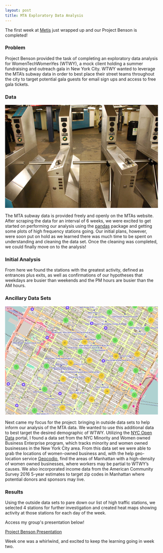 ```yaml
---
layout: post
title: MTA Exploratory Data Analysis
---
```


The first week at [Metis](http://www.thisismetis.com/data-science-bootcamps) just wrapped up and our Project Benson is completed!

### Problem

Project Benson provided the task of completing an exploratory data analysis for WomenTechWomenYes (WTWY), a mock client holding a summer fundraising and outreach gala in New York City. WTWY wanted to leverage the MTA’s subway data in order to best place their street teams throughout the city to target potential gala guests for email sign ups and access to free gala tickets.  

### Data

![turnstile](/../images/turnstile.jpg)

The MTA subway data is provided freely and openly on the MTAs website. After scraping the data for an interval of 6 weeks, we were excited to get started on performing our analysis using the [pandas](https://pandas.pydata.org) package and getting some plots of high frequency stations going. Our initial plans, however, were soon put on hold as we learned there was much time to be spent on understanding and cleaning the data set. Once the cleaning was completed, we could finally move on to the analysis!

### Initial Analysis

From here we found the stations with the greatest activity, defined as entrances plus exits, as well as confirmations of our hypotheses that weekdays are busier than weekends and the PM hours are busier than the AM hours.

### Ancillary Data Sets

![women](/../images/women.png)

Next came my focus for the project: bringing in outside data sets to help inform our analysis of the MTA data. We wanted to use this additional data to best target the desired demographic of WTWY. Utilizing the [NYC Open Data](https://opendata.cityofnewyork.us) portal, I found a data set from the NYC Minority and Women owned Business Enterprise program, which tracks minority and women owned businesses in the New York City area. From this data set we were able to grab the locations of women-owned business and, with the help geo-location service [Geocodio](https://geocod.io), find the areas of Manhattan with a high-density of women owned businesses, where workers may be partial to WTWY’s causes. We also incorporated income data from the American Community Survey 2016 5-year estimates to target zip codes in Manhattan where potential donors and sponsors may live.

### Results

Using the outside data sets to pare down our list of high traffic stations, we selected 4 stations for further investigation and created heat maps showing activity at those stations for each day of the week.

Access my group's presentation below!

[Project Benson Presentation](https://docs.google.com/presentation/d/1YqWURLT4SYuVXCmxReLBPPbprOBG-669PCY3UDN93CA/edit?usp=sharing)

Week one was a whirlwind, and excited to keep the learning going in week two.
